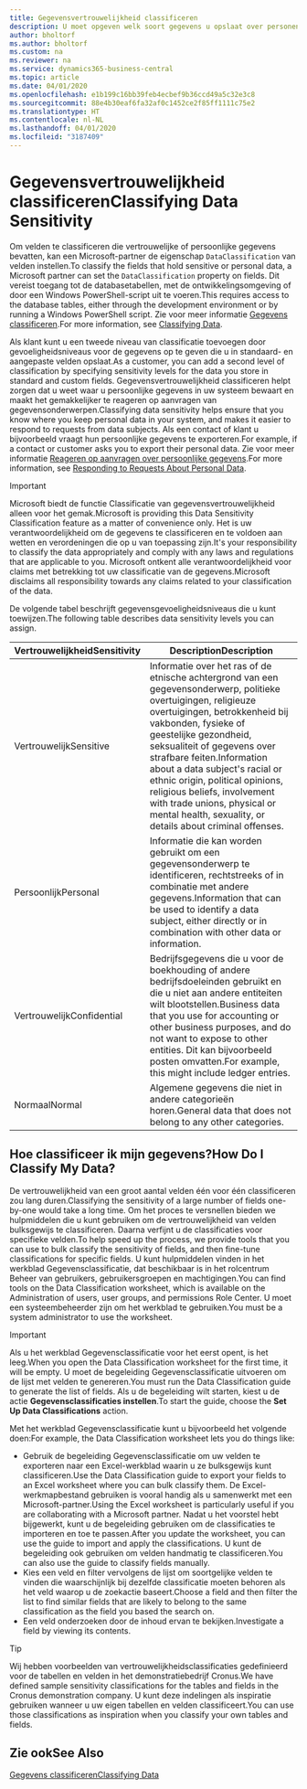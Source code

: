 ```yaml
---
title: Gegevensvertrouwelijkheid classificeren
description: U moet opgeven welk soort gegevens u opslaat over personen zodat u kunt reageren op aanvragen van gegevensonderwerpen.
author: bholtorf
ms.author: bholtorf
ms.custom: na
ms.reviewer: na
ms.service: dynamics365-business-central
ms.topic: article
ms.date: 04/01/2020
ms.openlocfilehash: e1b199c16bb39feb4ecbef9b36ccd49a5c32e3c8
ms.sourcegitcommit: 88e4b30eaf6fa32af0c1452ce2f85ff1111c75e2
ms.translationtype: HT
ms.contentlocale: nl-NL
ms.lasthandoff: 04/01/2020
ms.locfileid: "3187409"
---
```

# <a name="classifying-data-sensitivity"></a><span data-ttu-id="28665-103">Gegevensvertrouwelijkheid classificeren</span><span class="sxs-lookup"><span data-stu-id="28665-103">Classifying Data Sensitivity</span></span>
<span data-ttu-id="28665-104">Om velden te classificeren die vertrouwelijke of persoonlijke gegevens bevatten, kan een Microsoft-partner de eigenschap ```DataClassification``` van velden instellen.</span><span class="sxs-lookup"><span data-stu-id="28665-104">To classify the fields that hold sensitive or personal data, a Microsoft partner can set the ```DataClassification``` property on fields.</span></span> <span data-ttu-id="28665-105">Dit vereist toegang tot de databasetabellen, met de ontwikkelingsomgeving of door een Windows PowerShell-script uit te voeren.</span><span class="sxs-lookup"><span data-stu-id="28665-105">This requires access to the database tables, either through the development environment or by running a Windows PowerShell script.</span></span> <span data-ttu-id="28665-106">Zie voor meer informatie [Gegevens classificeren](/dynamics365/business-central/dev-itpro/developer/devenv-classifying-data).</span><span class="sxs-lookup"><span data-stu-id="28665-106">For more information, see [Classifying Data](/dynamics365/business-central/dev-itpro/developer/devenv-classifying-data).</span></span>  

<span data-ttu-id="28665-107">Als klant kunt u een tweede niveau van classificatie toevoegen door gevoeligheidsniveaus voor de gegevens op te geven die u in standaard- en aangepaste velden opslaat.</span><span class="sxs-lookup"><span data-stu-id="28665-107">As a customer, you can add a second level of classification by specifying sensitivity levels for the data you store in standard and custom fields.</span></span> <span data-ttu-id="28665-108">Gegevensvertrouwelijkheid classificeren helpt zorgen dat u weet waar u persoonlijke gegevens in uw systeem bewaart en maakt het gemakkelijker te reageren op aanvragen van gegevensonderwerpen.</span><span class="sxs-lookup"><span data-stu-id="28665-108">Classifying data sensitivity helps ensure that you know where you keep personal data in your system, and makes it easier to respond to requests from data subjects.</span></span> <span data-ttu-id="28665-109">Als een contact of klant u bijvoorbeeld vraagt hun persoonlijke gegevens te exporteren.</span><span class="sxs-lookup"><span data-stu-id="28665-109">For example, if a contact or customer asks you to export their personal data.</span></span> <span data-ttu-id="28665-110">Zie voor meer informatie [Reageren op aanvragen over persoonlijke gegevens](admin-responding-to-requests-about-personal-data.md).</span><span class="sxs-lookup"><span data-stu-id="28665-110">For more information, see [Responding to Requests About Personal Data](admin-responding-to-requests-about-personal-data.md).</span></span>

> [!Important]
> <span data-ttu-id="28665-111">Microsoft biedt de functie Classificatie van gegevensvertrouwelijkheid alleen voor het gemak.</span><span class="sxs-lookup"><span data-stu-id="28665-111">Microsoft is providing this Data Sensitivity Classification feature as a matter of convenience only.</span></span> <span data-ttu-id="28665-112">Het is uw verantwoordelijkheid om de gegevens te classificeren en te voldoen aan wetten en verordeningen die op u van toepassing zijn.</span><span class="sxs-lookup"><span data-stu-id="28665-112">It's your responsibility to classify the data appropriately and comply with any laws and regulations that are applicable to you.</span></span> <span data-ttu-id="28665-113">Microsoft ontkent alle verantwoordelijkheid voor claims met betrekking tot uw classificatie van de gegevens.</span><span class="sxs-lookup"><span data-stu-id="28665-113">Microsoft disclaims all responsibility towards any claims related to your classification of the data.</span></span>  

<span data-ttu-id="28665-114">De volgende tabel beschrijft gegevensgevoeligheidsniveaus die u kunt toewijzen.</span><span class="sxs-lookup"><span data-stu-id="28665-114">The following table describes data sensitivity levels you can assign.</span></span>

|<span data-ttu-id="28665-115">Vertrouwelijkheid</span><span class="sxs-lookup"><span data-stu-id="28665-115">Sensitivity</span></span>|<span data-ttu-id="28665-116">Description</span><span class="sxs-lookup"><span data-stu-id="28665-116">Description</span></span>|
|----|----|
|<span data-ttu-id="28665-117">Vertrouwelijk</span><span class="sxs-lookup"><span data-stu-id="28665-117">Sensitive</span></span> | <span data-ttu-id="28665-118">Informatie over het ras of de etnische achtergrond van een gegevensonderwerp, politieke overtuigingen, religieuze overtuigingen, betrokkenheid bij vakbonden, fysieke of geestelijke gezondheid, seksualiteit of gegevens over strafbare feiten.</span><span class="sxs-lookup"><span data-stu-id="28665-118">Information about a data subject's racial or ethnic origin, political opinions, religious beliefs, involvement with trade unions, physical or mental health, sexuality, or details about criminal offenses.</span></span> |
|<span data-ttu-id="28665-119">Persoonlijk</span><span class="sxs-lookup"><span data-stu-id="28665-119">Personal</span></span> | <span data-ttu-id="28665-120">Informatie die kan worden gebruikt om een gegevensonderwerp te identificeren, rechtstreeks of in combinatie met andere gegevens.</span><span class="sxs-lookup"><span data-stu-id="28665-120">Information that can be used to identify a data subject, either directly or in combination with other data or information.</span></span>|
|<span data-ttu-id="28665-121">Vertrouwelijk</span><span class="sxs-lookup"><span data-stu-id="28665-121">Confidential</span></span> | <span data-ttu-id="28665-122">Bedrijfsgegevens die u voor de boekhouding of andere bedrijfsdoeleinden gebruikt en die u niet aan andere entiteiten wilt blootstellen.</span><span class="sxs-lookup"><span data-stu-id="28665-122">Business data that you use for accounting or other business purposes, and do not want to expose to other entities.</span></span> <span data-ttu-id="28665-123">Dit kan bijvoorbeeld posten omvatten.</span><span class="sxs-lookup"><span data-stu-id="28665-123">For example, this might include ledger entries.</span></span>|
|<span data-ttu-id="28665-124">Normaal</span><span class="sxs-lookup"><span data-stu-id="28665-124">Normal</span></span> | <span data-ttu-id="28665-125">Algemene gegevens die niet in andere categorieën horen.</span><span class="sxs-lookup"><span data-stu-id="28665-125">General data that does not belong to any other categories.</span></span>|

## <a name="how-do-i-classify-my-data"></a><span data-ttu-id="28665-126">Hoe classificeer ik mijn gegevens?</span><span class="sxs-lookup"><span data-stu-id="28665-126">How Do I Classify My Data?</span></span>
<span data-ttu-id="28665-127">De vertrouwelijkheid van een groot aantal velden één voor één classificeren zou lang duren.</span><span class="sxs-lookup"><span data-stu-id="28665-127">Classifying the sensitivity of a large number of fields one-by-one would take a long time.</span></span> <span data-ttu-id="28665-128">Om het proces te versnellen bieden we hulpmiddelen die u kunt gebruiken om de vertrouwelijkheid van velden bulksgewijs te classificeren. Daarna verfijnt u de classificaties voor specifieke velden.</span><span class="sxs-lookup"><span data-stu-id="28665-128">To help speed up the process, we provide tools that you can use to bulk classify the sensitivity of fields, and then fine-tune classifications for specific fields.</span></span> <span data-ttu-id="28665-129">U kunt hulpmiddelen vinden in het werkblad Gegevensclassificatie, dat beschikbaar is in het rolcentrum Beheer van gebruikers, gebruikersgroepen en machtigingen.</span><span class="sxs-lookup"><span data-stu-id="28665-129">You can find tools on the Data Classification worksheet, which is available on the Administration of users, user groups, and permissions Role Center.</span></span> <span data-ttu-id="28665-130">U moet een systeembeheerder zijn om het werkblad te gebruiken.</span><span class="sxs-lookup"><span data-stu-id="28665-130">You must be a system administrator to use the worksheet.</span></span>

> [!Important]
> <span data-ttu-id="28665-131">Als u het werkblad Gegevensclassificatie voor het eerst opent, is het leeg.</span><span class="sxs-lookup"><span data-stu-id="28665-131">When you open the Data Classification worksheet for the first time, it will be empty.</span></span> <span data-ttu-id="28665-132">U moet de begeleiding Gegevensclassificatie uitvoeren om de lijst met velden te genereren.</span><span class="sxs-lookup"><span data-stu-id="28665-132">You must run the Data Classification guide to generate the list of fields.</span></span> <span data-ttu-id="28665-133">Als u de begeleiding wilt starten, kiest u de actie **Gegevensclassificaties instellen**.</span><span class="sxs-lookup"><span data-stu-id="28665-133">To start the guide, choose the **Set Up Data Classifications** action.</span></span>

<span data-ttu-id="28665-134">Met het werkblad Gegevensclassificatie kunt u bijvoorbeeld het volgende doen:</span><span class="sxs-lookup"><span data-stu-id="28665-134">For example, the Data Classification worksheet lets you do things like:</span></span>  

* <span data-ttu-id="28665-135">Gebruik de begeleiding Gegevensclassificatie om uw velden te exporteren naar een Excel-werkblad waarin u ze bulksgewijs kunt classificeren.</span><span class="sxs-lookup"><span data-stu-id="28665-135">Use the Data Classification guide to export your fields to an Excel worksheet where you can bulk classify them.</span></span> <span data-ttu-id="28665-136">De Excel-werkmapbestand gebruiken is vooral handig als u samenwerkt met een Microsoft-partner.</span><span class="sxs-lookup"><span data-stu-id="28665-136">Using the Excel worksheet is particularly useful if you are collaborating with a Microsoft partner.</span></span> <span data-ttu-id="28665-137">Nadat u het voorstel hebt bijgewerkt, kunt u de begeleiding gebruiken om de classificaties te importeren en toe te passen.</span><span class="sxs-lookup"><span data-stu-id="28665-137">After you update the worksheet, you can use the guide to import and apply the classifications.</span></span> <span data-ttu-id="28665-138">U kunt de begeleiding ook gebruiken om velden handmatig te classificeren.</span><span class="sxs-lookup"><span data-stu-id="28665-138">You can also use the guide to classify fields manually.</span></span>  
* <span data-ttu-id="28665-139">Kies een veld en filter vervolgens de lijst om soortgelijke velden te vinden die waarschijnlijk bij dezelfde classificatie moeten behoren als het veld waarop u de zoekactie baseert.</span><span class="sxs-lookup"><span data-stu-id="28665-139">Choose a field and then filter the list to find similar fields that are likely to belong to the same classification as the field you based the search on.</span></span>  
* <span data-ttu-id="28665-140">Een veld onderzoeken door de inhoud ervan te bekijken.</span><span class="sxs-lookup"><span data-stu-id="28665-140">Investigate a field by viewing its contents.</span></span>  

> [!Tip]
> <span data-ttu-id="28665-141">Wij hebben voorbeelden van vertrouwelijkheidsclassificaties gedefinieerd voor de tabellen en velden in het demonstratiebedrijf Cronus.</span><span class="sxs-lookup"><span data-stu-id="28665-141">We have defined sample sensitivity classifications for the tables and fields in the Cronus demonstration company.</span></span> <span data-ttu-id="28665-142">U kunt deze indelingen als inspiratie gebruiken wanneer u uw eigen tabellen en velden classificeert.</span><span class="sxs-lookup"><span data-stu-id="28665-142">You can use those classifications as inspiration when you classify your own tables and fields.</span></span>

## <a name="see-also"></a><span data-ttu-id="28665-143">Zie ook</span><span class="sxs-lookup"><span data-stu-id="28665-143">See Also</span></span>

[<span data-ttu-id="28665-144">Gegevens classificeren</span><span class="sxs-lookup"><span data-stu-id="28665-144">Classifying Data</span></span>](/dynamics365/business-central/dev-itpro/developer/devenv-classifying-data)  
